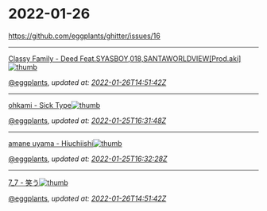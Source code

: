 # 2022-01-26

<https://github.com/eggplants/ghitter/issues/16>

---

[Classy Family - Deed Feat.SYASBOY,018,SANTAWORLDVIEW[Prod.aki]![thumb](https://i1.sndcdn.com/artworks-000499625562-2rrijp-t500x500.jpg)](https://soundcloud.com/classyfamily/deed-featsyasboy018santaworldviewprodaki)

[@eggplants](https://github.com/eggplants), *updated at: [2022-01-26T14:51:42Z](https://github.com/eggplants/ghitter/issues/16#issue-1114014034)*

---

[ohkami - Sick Type![thumb](https://i1.sndcdn.com/artworks-000434240229-szv74m-t500x500.jpg)](https://soundcloud.com/user-543890606/sick-type)

[@eggplants](https://github.com/eggplants), *updated at: [2022-01-25T16:31:48Z](https://github.com/eggplants/ghitter/issues/16#issuecomment-1021377196)*

---

[amane uyama - Hiuchiishi![thumb](https://i1.sndcdn.com/artworks-m9k4OeOF6v8Fe6rx-5igRJg-t500x500.jpg)](https://soundcloud.com/amanurunuru/hiuchiisea)

[@eggplants](https://github.com/eggplants), *updated at: [2022-01-25T16:32:28Z](https://github.com/eggplants/ghitter/issues/16#issuecomment-1021377912)*

---

[7_7 - 笑う![thumb](https://i1.sndcdn.com/artworks-BB9ozX0x0UZgBBAv-snxZJA-t500x500.jpg)](https://soundcloud.com/7_7-nananana/uyphq4srpxvx)

[@eggplants](https://github.com/eggplants), *updated at: [2022-01-26T14:51:42Z](https://github.com/eggplants/ghitter/issues/16#issuecomment-1022271426)*
